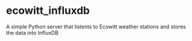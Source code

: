 # ecowitt_influxdb
A simple Python server that listents to Ecowitt weather stations and stores the data into InfluxDB
